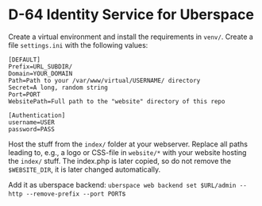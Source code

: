 # D-64 Identity Service for Uberspace
Create a virtual environment and install the requirements in `venv/`.
Create a file `settings.ini` with the following values:

```
[DEFAULT]
Prefix=URL_SUBDIR/
Domain=YOUR_DOMAIN
Path=Path to your /var/www/virtual/USERNAME/ directory
Secret=A long, random string
Port=PORT
WebsitePath=Full path to the "website" directory of this repo

[Authentication]
username=USER
password=PASS
```

Host the stuff from the `index/` folder at your webserver.
Replace all paths leading to, e.g., a logo or CSS-file in `website/*` with your website hosting the `index/` stuff.
The index.php is later copied, so do not remove the `$WEBSITE_DIR`, it is later changed automatically.

Add it as uberspace backend:
`uberspace web backend set $URL/admin --http --remove-prefix --port PORT`s